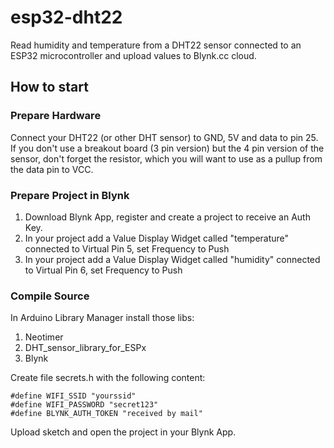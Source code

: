 # esp32-dht22

Read humidity and temperature from a DHT22 sensor connected to an ESP32 microcontroller and upload values to Blynk.cc cloud.

## How to start

### Prepare Hardware

Connect your DHT22 (or other DHT sensor) to GND, 5V and data to pin 25.
If you don't use a breakout board (3 pin version) but the 4 pin version of the sensor, don't forget the resistor, which you will want to use as a pullup from the data pin to VCC.

### Prepare Project in Blynk

1. Download Blynk App, register and create a project to receive an Auth Key.
2. In your project add a Value Display Widget called "temperature" connected to Virtual Pin 5, set Frequency to Push
3. In your project add a Value Display Widget called "humidity" connected to Virtual Pin 6, set Frequency to Push

### Compile Source

In Arduino Library Manager install those libs:

1. Neotimer
2. DHT_sensor_library_for_ESPx
3. Blynk

Create file secrets.h with the following content:

    #define WIFI_SSID "yourssid"
    #define WIFI_PASSWORD "secret123"
    #define BLYNK_AUTH_TOKEN "received by mail"

Upload sketch and open the project in your Blynk App.
